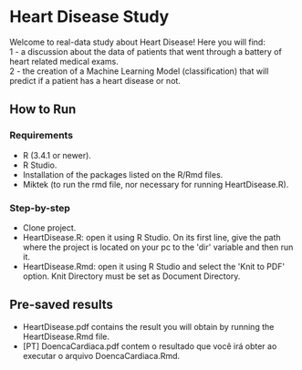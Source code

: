 # Heart Disease Study
Welcome to real-data study about Heart Disease! Here you will find:\
1 - a discussion about the data of patients that went through a battery of heart related medical exams.\
2 - the creation of a Machine Learning Model (classification) that will predict if a patient has a heart disease or not.

## How to Run
### Requirements
- R (3.4.1 or newer).
- R Studio.
- Installation of the packages listed on the R/Rmd files.
- Miktek (to run the rmd file, nor necessary for running HeartDisease.R).

### Step-by-step
- Clone project.
- HeartDisease.R: open it using R Studio. On its first line, give the path where the project is located on your pc to the 'dir' variable and then run it.
- HeartDisease.Rmd: open it using R Studio and select the 'Knit to PDF' option. Knit Directory must be set as Document Directory.

## Pre-saved results
- HeartDisease.pdf contains the result you will obtain by running the HeartDisease.Rmd file.
- [PT] DoencaCardiaca.pdf contem o resultado que você irá obter ao executar o arquivo DoencaCardiaca.Rmd.